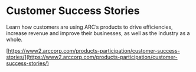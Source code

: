# Customer Success Stories

Learn how customers are using ARC’s products to drive efficiencies, increase revenue and improve their businesses, as well as the industry as a whole.

[https://www2.arccorp.com/products-participation/customer-success-stories/](https://www2.arccorp.com/products-participation/customer-success-stories/)
